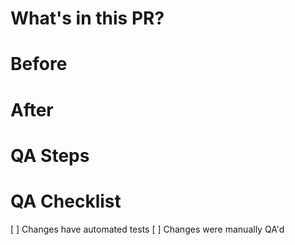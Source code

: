 # What's in this PR?

# Before

# After

# QA Steps

# QA Checklist
[ ] Changes have automated tests
[ ] Changes were manually QA'd
